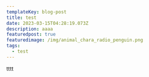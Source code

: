 ```yaml
---
templateKey: blog-post
title: test
date: 2023-03-15T04:28:19.073Z
description: aaaa
featuredpost: true
featuredimage: /img/animal_chara_radio_penguin.png
tags:
  - test
---
```

t﻿ttt
